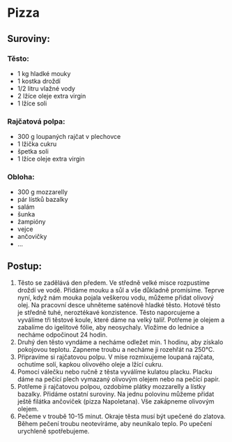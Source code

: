 # Pizza

## Suroviny:

### Těsto:
- 1 kg hladké mouky
- 1 kostka droždí
- 1/2 litru vlažné vody
- 2 lžíce oleje extra virgin
- 1 lžíce soli

### Rajčatová polpa:
- 300 g loupaných rajčat v plechovce
- 1 lžička cukru
- špetka soli
- 1 lžíce oleje extra virgin

### Obloha:
- 300 g mozzarelly
- pár lístků bazalky
- salám
- šunka
- žampióny
- vejce
- ančovičky
- ...

## Postup:
1. Těsto se zadělává den předem. Ve středně velké misce rozpustíme droždí ve vodě. Přidáme mouku a sůl a vše důkladně promísíme. Teprve nyní, když nám mouka pojala veškerou vodu, můžeme přidat olivový olej. Na pracovní desce uhněteme saténově hladké těsto. Hotové těsto je středně tuhé, neroztékavé konzistence. Těsto naporcujeme a vyválíme tři těstové koule, které dáme na velký talíř. Potřeme je olejem a zabalíme do igelitové fólie, aby neosychaly. Vložíme do lednice a necháme odpočinout 24 hodin.
2. Druhý den těsto vyndáme a necháme odležet min. 1 hodinu, aby získalo pokojovou teplotu. Zapneme troubu a necháme ji rozehřát na 250°C.
3. Připravíme si rajčatovou polpu. V míse rozmixujeme loupaná rajčata, ochutíme solí, kapkou olivového oleje a lžící cukru.
4. Pomocí válečku nebo ručně z těsta vyválíme kulatou placku. Placku dáme na pečící plech vymazaný olivovým olejem nebo na pečící papír.
5. Potřeme ji rajčatovou polpou, ozdobíme plátky mozzarelly a lístky bazalky. Přidáme ostatní suroviny. Na jednu polovinu můžeme přidat ještě filátka ančoviček (pizza Napoletana). Vše zakápneme olivovým olejem.
6. Pečeme v troubě 10-15 minut. Okraje těsta musí být upečené do zlatova. Během pečení troubu neotevíráme, aby neunikalo teplo. Po upečení urychleně spotřebujeme.
